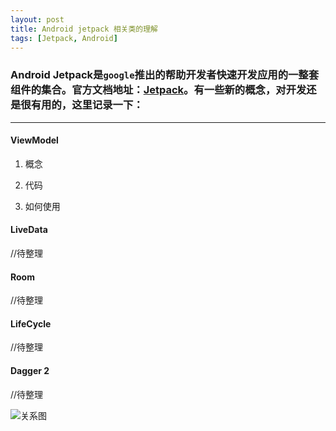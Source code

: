 ```yaml
---
layout: post
title: Android jetpack 相关类的理解
tags: [Jetpack, Android]
---
```




### Android Jetpack是`google`推出的帮助开发者快速开发应用的一整套组件的集合。官方文档地址：[Jetpack](https://developer.android.com/jetpack/arch/)。有一些新的概念，对开发还是很有用的，这里记录一下：
---------------------------------------

#### ViewModel
1. 概念



2. 代码



3. 如何使用

#### LiveData
//待整理

#### Room
//待整理

#### LifeCycle
//待整理

#### Dagger 2
//待整理



![关系图]({{site.baseurl}}/assets/img/pexels/final-architecture.png)